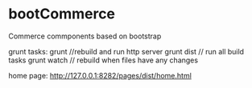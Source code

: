 # bootCommerce
Commerce commponents based on bootstrap


grunt tasks:
grunt //rebuild and run http server
grunt dist // run all build tasks
grunt watch // rebuild when files have any changes


home page:
http://127.0.0.1:8282/pages/dist/home.html
